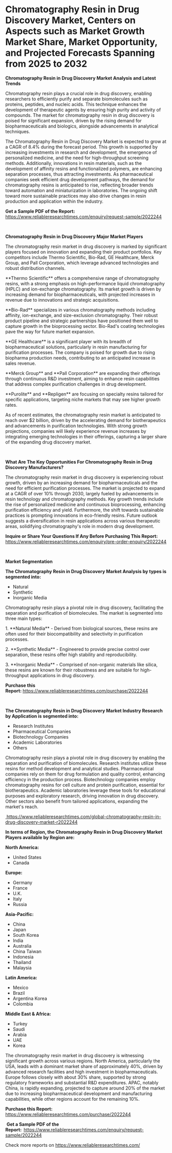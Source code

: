 <p><h1>Chromatography Resin in Drug Discovery Market, Centers on Aspects such as Market Growth Market Share, Market Opportunity, and Projected Forecasts Spanning from 2025 to 2032</h1></p><p><strong>Chromatography Resin in Drug Discovery Market Analysis and Latest Trends</strong></p>
<p><p>Chromatography resin plays a crucial role in drug discovery, enabling researchers to efficiently purify and separate biomolecules such as proteins, peptides, and nucleic acids. This technique enhances the development of therapeutic agents by ensuring high purity and activity of compounds. The market for chromatography resin in drug discovery is poised for significant expansion, driven by the rising demand for biopharmaceuticals and biologics, alongside advancements in analytical techniques. </p><p>The Chromatography Resin in Drug Discovery Market is expected to grow at a CAGR of 8.4% during the forecast period. This growth is supported by increasing investments in research and development, the emergence of personalized medicine, and the need for high-throughput screening methods. Additionally, innovations in resin materials, such as the development of affinity resins and functionalized polymers, are enhancing separation processes, thus attracting investments. As pharmaceutical companies seek efficient drug development pathways, the demand for chromatography resins is anticipated to rise, reflecting broader trends toward automation and miniaturization in laboratories. The ongoing shift toward more sustainable practices may also drive changes in resin production and application within the industry.</p></p>
<p><strong>Get a Sample PDF of the Report:&nbsp;</strong> <a href="https://www.reliableresearchtimes.com/enquiry/request-sample/2022244?utm_campaign=2779&utm_medium=2&utm_source=Github&utm_content=ia&utm_term=29032025&utm_id=chromatography-resin-in-drug-discovery">https://www.reliableresearchtimes.com/enquiry/request-sample/2022244</a></p>
<p>&nbsp;</p>
<p><strong>Chromatography Resin in Drug Discovery Major Market Players</strong></p>
<p><p>The chromatography resin market in drug discovery is marked by significant players focused on innovation and expanding their product portfolios. Key competitors include Thermo Scientific, Bio-Rad, GE Healthcare, Merck Group, and Pall Corporation, which leverage advanced technologies and robust distribution channels.</p><p>**Thermo Scientific** offers a comprehensive range of chromatography resins, with a strong emphasis on high-performance liquid chromatography (HPLC) and ion-exchange chromatography. Its market growth is driven by increasing demand for biopharmaceuticals, with projected increases in revenue due to innovations and strategic acquisitions.</p><p>**Bio-Rad** specializes in various chromatography methods including affinity, ion-exchange, and size-exclusion chromatography. Their robust product pipeline and strategic partnerships have positioned them well to capture growth in the bioprocessing sector. Bio-Rad's coating technologies pave the way for future market expansion.</p><p>**GE Healthcare** is a significant player with its breadth of biopharmaceutical solutions, particularly in resin manufacturing for purification processes. The company is poised for growth due to rising biopharma production needs, contributing to an anticipated increase in sales revenue.</p><p>**Merck Group** and **Pall Corporation** are expanding their offerings through continuous R&D investment, aiming to enhance resin capabilities that address complex purification challenges in drug development.</p><p>**Purolite** and **Repligen** are focusing on specialty resins tailored for specific applications, targeting niche markets that may see higher growth rates.</p><p>As of recent estimates, the chromatography resin market is anticipated to reach over $2 billion, driven by the accelerating demand for biotherapeutics and advancements in purification technologies. With strong growth projections, companies will likely experience revenue increases by integrating emerging technologies in their offerings, capturing a larger share of the expanding drug discovery market.</p></p>
<p>&nbsp;</p>
<p><strong>What Are The Key Opportunities For Chromatography Resin in Drug Discovery Manufacturers?</strong></p>
<p><p>The chromatography resin market in drug discovery is experiencing robust growth, driven by an increasing demand for biopharmaceuticals and the need for efficient purification processes. The market is projected to expand at a CAGR of over 10% through 2030, largely fueled by advancements in resin technology and chromatography methods. Key growth trends include the rise of personalized medicine and continuous bioprocessing, enhancing purification efficiency and yield. Furthermore, the shift towards sustainable practices is prompting innovations in eco-friendly resins. Future outlook suggests a diversification in resin applications across various therapeutic areas, solidifying chromatography's role in modern drug development.</p></p>
<p><strong>Inquire or Share Your Questions If Any Before Purchasing This Report:</strong> <a href="https://www.reliableresearchtimes.com/enquiry/pre-order-enquiry/2022244?utm_campaign=2779&utm_medium=2&utm_source=Github&utm_content=ia&utm_term=29032025&utm_id=chromatography-resin-in-drug-discovery">https://www.reliableresearchtimes.com/enquiry/pre-order-enquiry/2022244</a></p>
<p>&nbsp;</p>
<p><strong>Market Segmentation</strong></p>
<p><strong>The Chromatography Resin in Drug Discovery Market Analysis by types is segmented into:</strong></p>
<p><ul><li>Natural</li><li>Synthetic</li><li>Inorganic Media</li></ul></p>
<p><p>Chromatography resin plays a pivotal role in drug discovery, facilitating the separation and purification of biomolecules. The market is segmented into three main types: </p><p>1. **Natural Media** - Derived from biological sources, these resins are often used for their biocompatibility and selectivity in purification processes.</p><p>2. **Synthetic Media** - Engineered to provide precise control over separation, these resins offer high stability and reproducibility.</p><p>3. **Inorganic Media** - Comprised of non-organic materials like silica, these resins are known for their robustness and are suitable for high-throughput applications in drug discovery.</p></p>
<p><strong>Purchase this Report:&nbsp;</strong><a href="https://www.reliableresearchtimes.com/purchase/2022244?utm_campaign=2779&utm_medium=2&utm_source=Github&utm_content=ia&utm_term=29032025&utm_id=chromatography-resin-in-drug-discovery">https://www.reliableresearchtimes.com/purchase/2022244</a></p>
<p>&nbsp;</p>
<p><strong>The Chromatography Resin in Drug Discovery Market Industry Research by Application is segmented into:</strong></p>
<p><ul><li>Research Institutes</li><li>Pharmaceutical Companies</li><li>Biotechnology Companies</li><li>Academic Laboratories</li><li>Others</li></ul></p>
<p><p>Chromatography resin plays a pivotal role in drug discovery by enabling the separation and purification of biomolecules. Research institutes utilize these resins for method development and analytical studies. Pharmaceutical companies rely on them for drug formulation and quality control, enhancing efficiency in the production process. Biotechnology companies employ chromatography resins for cell culture and protein purification, essential for biotherapeutics. Academic laboratories leverage these tools for educational purposes and exploratory research, driving innovation in drug discovery. Other sectors also benefit from tailored applications, expanding the market's reach.</p></p>
<p><a href="https://www.reliableresearchtimes.com/global-chromatography-resin-in-drug-discovery-market-r2022244?utm_campaign=2779&utm_medium=2&utm_source=Github&utm_content=ia&utm_term=29032025&utm_id=chromatography-resin-in-drug-discovery">&nbsp;https://www.reliableresearchtimes.com/global-chromatography-resin-in-drug-discovery-market-r2022244</a></p>
<p><strong>In terms of Region, the Chromatography Resin in Drug Discovery Market Players available by Region are:</strong></p>
<p>
    <p> <strong> North America: </strong>
        <ul>
            <li>United States</li>
            <li>Canada</li>
        </ul>
        </p> 
    <p> <strong> Europe: </strong>
        <ul>
            <li>Germany</li>
            <li>France</li>
            <li>U.K.</li>
            <li>Italy</li>
            <li>Russia</li>
        </ul>
        </p> 
    <p> <strong> Asia-Pacific: </strong>
        <ul>
            <li>China</li>
            <li>Japan</li>
            <li>South Korea</li>
            <li>India</li>
            <li>Australia</li>
            <li>China Taiwan</li>
            <li>Indonesia</li>
            <li>Thailand</li>
            <li>Malaysia</li>
        </ul>
        </p> 
    <p> <strong> Latin America: </strong>
        <ul>
            <li>Mexico</li>
            <li>Brazil</li>
            <li>Argentina Korea</li>
            <li>Colombia</li>
        </ul>
        </p> 
    <p> <strong> Middle East & Africa: </strong>
        <ul>
            <li>Turkey</li>
            <li>Saudi</li>
            <li>Arabia</li>
            <li>UAE</li>
            <li>Korea</li>
        </ul>
    </p>
    </p>
<p><p>The chromatography resin market in drug discovery is witnessing significant growth across various regions. North America, particularly the USA, leads with a dominant market share of approximately 40%, driven by advanced research facilities and high investment in biopharmaceuticals. Europe follows closely with about 30% share, supported by strong regulatory frameworks and substantial R&D expenditures. APAC, notably China, is rapidly expanding, projected to capture around 20% of the market due to increasing biopharmaceutical development and manufacturing capabilities, while other regions account for the remaining 10%.</p></p>
<p><strong>Purchase this Report: </strong><a href="https://www.reliableresearchtimes.com/purchase/2022244?utm_campaign=2779&utm_medium=2&utm_source=Github&utm_content=ia&utm_term=29032025&utm_id=chromatography-resin-in-drug-discovery">https://www.reliableresearchtimes.com/purchase/2022244</a></p>
<p>&nbsp;<strong>Get a Sample PDF of the Report:&nbsp;&nbsp;</strong><a href="https://www.reliableresearchtimes.com/enquiry/request-sample/2022244?utm_campaign=2779&utm_medium=2&utm_source=Github&utm_content=ia&utm_term=29032025&utm_id=chromatography-resin-in-drug-discovery">https://www.reliableresearchtimes.com/enquiry/request-sample/2022244</a></p>
<p><strong></strong></p>
<p>Check more reports on <a href="https://www.reliableresearchtimes.com/?utm_campaign=2779&utm_medium=2&utm_source=Github&utm_content=ia&utm_term=29032025&utm_id=chromatography-resin-in-drug-discovery">https://www.reliableresearchtimes.com/</a></p>